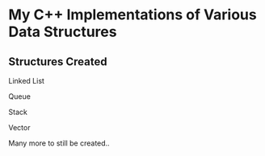# My C++ Implementations of Various Data Structures

## Structures Created
Linked List

Queue

Stack

Vector

Many more to still be created..